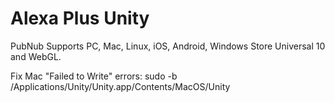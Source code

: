# Alexa Plus Unity

PubNub Supports PC, Mac, Linux, iOS, Android, Windows Store Universal 10 and WebGL.

Fix Mac "Failed to Write" errors:
sudo -b /Applications/Unity/Unity.app/Contents/MacOS/Unity